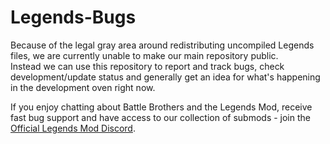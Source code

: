 # Legends-Bugs
Because of the legal gray area around redistributing uncompiled Legends files, we are currently unable to make our main repository public.\
Instead we can use this repository to report and track bugs, check development/update status and generally get an idea for what's happening in the development oven right now.

If you enjoy chatting about Battle Brothers and the Legends Mod, receive fast bug support and have access to our collection of submods - join the [Official Legends Mod Discord](https://discord.gg/a9MmzEDhE8).
